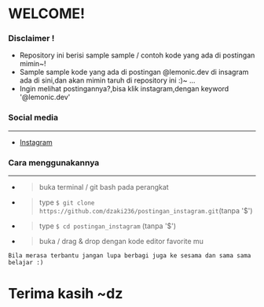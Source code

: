 # WELCOME!
### Disclaimer !
* Repository ini berisi sample sample / contoh kode yang ada di postingan mimin~!
* Sample sample kode yang ada di postingan @lemonic.dev di insagram ada di sini,dan akan mimin taruh di repository ini :)~ ...
* Ingin melihat postingannya?,bisa klik instagram,dengan keyword '@lemonic.dev'
### Social media
---
* [Instagram](https://www.instagram.com/lemonic.dev_/)
### Cara menggunakannya
---
* > buka terminal / git bash pada perangkat
* > type ```$ git clone https://github.com/dzaki236/postingan_instagram.git```(tanpa '$')
* > type ```$ cd postingan_instagram``` (tanpa '$')
* > buka / drag & drop dengan kode editor favorite mu
```
Bila merasa terbantu jangan lupa berbagi juga ke sesama dan sama sama belajar :)
```
# Terima kasih ~dz
